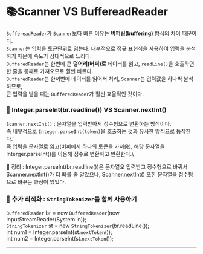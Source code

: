 # 📚Scanner VS BuffereadReader

`BuffereadReader`가 `Scanner`보다 빠른 이유는 **버퍼링(buffering)** 방식의 차이 때문이다.\
`Scanner`는 입력을 토근단위로 읽는다. 내부적으로 정규 표현식을 사용하여 입력을 분석하기 때문에 속도가 상대적으로 느리다.\
`BufferedReader`는 한번에 큰 **덩어리(버퍼)로** 데이터를 읽고, `readLine()`을 호출하면 한 줄을 통째로 가져오므로 훨씬 빠르다.\
`BufferedReader`는 한꺼번에 데이터를 읽어서 처리, `Scanner`는 입력값을 하나씩 분석하므로,\
큰 입력을 받을 때는 `BufferedReader`가 훨씬 효율적인 것이다.

### 🔎 Integer.parseInt(br.readline()) VS Scanner.nextInt() ###

`Scanner.nextInt()` : 문자열을 입력받아서 정수형으로 변환하는 방식이다.\
즉 내부적으로 `Integer.parseInt(token)`을 호출하는 것과 유사한 방식으로 동작한다.'\
즉 입력을 문자열로 읽고(버퍼에서 하나의 토큰을 가져옴), 해당 문자열을 Interger.parseInt()를 이용해 정수로 변환하고 반환한다.\

🔎 정리 : Integer.parseInt(br.readline())은 문자열오 입력받고 정수형으로 바꿔서 Scanner.nextInt()가 더 빠를 줄 알았으나,
Scanner.nextInt() 또한 문자열을 정수형으로 바꾸는 과정이 있었다.

### 📌 추가 최적화 : `StringTokenizer`를 함께 사용하기 ###
`BufferedReader` br = new `BufferedReader`(new InputStreamReader(System.in));\
`StringTokenizer` st = new `StringTokenizer`(br.readLine());\
int num1 = Integer.parseInt(st.`nextToken`());\
int num2 = Integer.parseInt(st.`nextToken`());

<hr>

